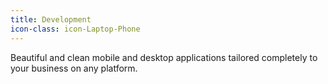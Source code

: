 ```yaml
---
title: Development
icon-class: icon-Laptop-Phone
---
```


Beautiful and clean mobile and desktop applications tailored completely to your business on any platform.